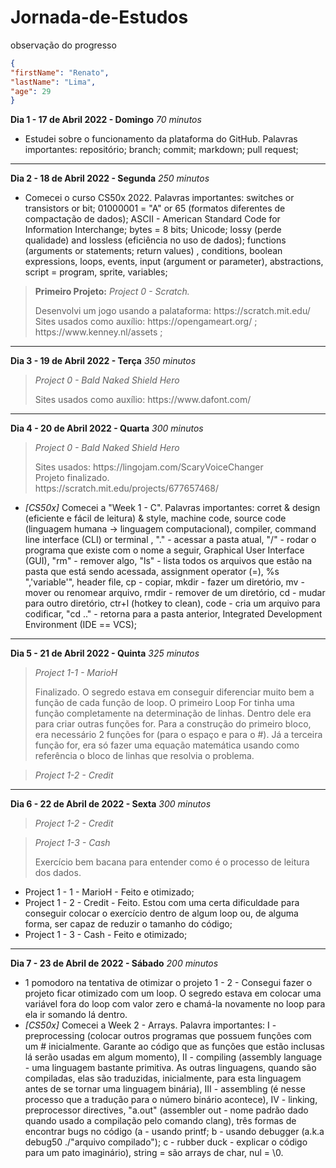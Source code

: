 # Jornada-de-Estudos
observação do progresso

```json
{
"firstName": "Renato",
"lastName": "Lima",
"age": 29
}
```

**Dia 1 - 17 de Abril 2022 - Domingo** *70 minutos*
* Estudei sobre o funcionamento da plataforma do GitHub. Palavras importantes: repositório; branch; commit; markdown; pull request; 

---
**Dia 2 - 18 de Abril 2022 - Segunda** *250 minutos*
* Comecei o curso CS50x 2022. Palavras importantes: switches or transistors or bit; 01000001 = "A" or 65 (formatos diferentes de compactação de dados); ASCII - American Standard Code for Information Interchange; bytes = 8 bits; Unicode; lossy (perde qualidade) and lossless (eficiência no uso de dados); functions (arguments or statements; return values) , conditions, boolean expressions, loops, events, input (argument or parameter), abstractions, script = program, sprite, variables;
> **Primeiro Projeto:** *Project 0 - Scratch.*
> <p> Desenvolvi um jogo usando a palataforma: https://scratch.mit.edu/ <br>Sites usados como auxílio: https://opengameart.org/ ; https://www.kenney.nl/assets ;</p> 

---
**Dia 3 - 19 de Abril 2022 - Terça** *350 minutos*
> *Project 0 - Bald Naked Shield Hero*
> <p> Sites usados como auxílio: https://www.dafont.com/ </p>

---
**Dia 4 - 20 de Abril 2022 - Quarta** *300 minutos*
> *Project 0 - Bald Naked Shield Hero*
> <p> Sites usados: https://lingojam.com/ScaryVoiceChanger <br> Projeto finalizado.<br> https://scratch.mit.edu/projects/677657468/ </p>
* *[CS50x]* Comecei a "Week 1 - C". Palavras importantes: corret & design (eficiente e fácil de leitura) & style, machine code,  source code (linguagem humana -> linguagem computacional), compiler, command line interface (CLI) or terminal , "." - acessar a pasta atual, "/" - rodar o programa que existe com o nome a seguir, Graphical User Interface (GUI), "rm" - remover algo, "ls" - lista todos os arquivos que estão na pasta que está sendo acessada, assignment operator (=), %s ",'variable'", header file, cp - copiar, mkdir - fazer um diretório, mv - mover ou renomear arquivo, rmdir - remover de um diretório, cd - mudar para outro diretório, ctr+l (hotkey to clean), code - cria um arquivo para codificar, "cd .." - retorna para a pasta anterior, Integrated Development Environment (IDE == VCS);

---
**Dia 5 - 21 de Abril 2022 - Quinta** *325 minutos*
> *Project 1-1 - MarioH* <p> Finalizado. O segredo estava em conseguir diferenciar muito bem a função de cada função de loop. O primeiro Loop For tinha uma função completamente na determinação de linhas. Dentro dele era para criar outras funções for. Para a construção do primeiro bloco, era necessário 2 funções for (para o espaço e para o #). Já a terceira função for, era só fazer uma equação matemática usando como referência o bloco de linhas que resolvia o problema. </p>

> *Project 1-2 - Credit* 

---
**Dia 6 - 22 de Abril de 2022 - Sexta** *300 minutos*
> *Project 1-2 - Credit* <p> </p>

> *Project 1-3 - Cash* 
> <p> Exercício bem bacana para entender como é o processo de leitura dos dados. </p>

* Project 1 - 1 - MarioH - Feito e otimizado;
* Project 1 - 2 - Credit - Feito. Estou com uma certa dificuldade para conseguir colocar o exercício dentro de algum loop ou, de alguma forma, ser capaz de reduzir o tamanho do código;
* Project 1 - 3 - Cash - Feito e otimizado;

---
**Dia 7 - 23 de Abril de 2022 - Sábado** *200 minutos*
* 1 pomodoro na tentativa de otimizar o projeto 1 - 2 - Consegui fazer o projeto ficar otimizado com um loop. O segredo estava em colocar uma variável fora do loop com valor zero e chamá-la novamente no loop para ela ir somando lá dentro.
* *[CS50x]* Comecei a Week 2 - Arrays. Palavra importantes: I - preprocessing (colocar outros programas que possuem funções com um # inicialmente. Garante ao código que as funções que estão inclusas lá serão usadas em algum momento), II - compiling (assembly language - uma linguagem bastante primitiva. As outras linguagens, quando são compiladas, elas são traduzidas, inicialmente, para esta linguagem antes de se tornar uma linguagem binária), III - assembling (é nesse processo que a tradução para o número binário acontece), IV - linking, preprocessor directives, "a.out" (assembler out - nome padrão dado quando usado a compilação pelo comando clang), três formas de encontrar bugs no código (a - usando printf; b - usando debugger (a.k.a debug50 ./"arquivo compilado"); c - rubber duck - explicar o código para um pato imaginário), string = são arrays de char, nul = \0.
